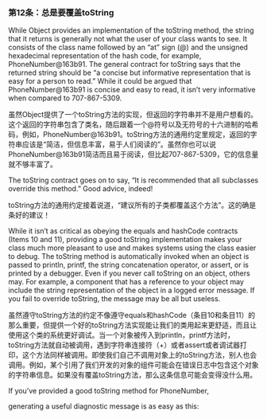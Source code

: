 ### 第12条：总是要覆盖toString

While Object provides an implementation of the toString method, the string that it returns is generally not what the user of your class wants to see. It consists of the class name followed by an “at” sign \(@\) and the unsigned hexadecimal representation of the hash code, for example, PhoneNumber@163b91. The general contract for toString says that the returned string should be “a concise but informative representation that is easy for a person to read.” While it could be argued that PhoneNumber@163b91 is concise and easy to read, it isn’t very informative when compared to 707-867-5309.

虽然Object提供了一个toString方法的实现，但返回的字符串并不是用户想看的。这个返回的字符串包含了类名，随后跟着一个@符号以及无符号的十六进制的哈希码，例如，PhoneNumber@163b91。toString方法的通用约定里规定，返回的字符串应该是“简洁，但信息丰富，易于人们阅读的”。虽然你也可以说PhoneNumber@163b91简洁而且易于阅读，但比起707-867-5309，它的信息量就不够丰富了。

The toString contract goes on to say, “It is recommended that all subclasses override this method.” Good advice, indeed!

toString方法的通用约定接着说道，“建议所有的子类都覆盖这个方法”。这的确是条好的建议！

While it isn’t as critical as obeying the equals and hashCode contracts \(Items 10 and 11\), providing a good toString implementation makes your class much more pleasant to use and makes systems using the class easier to debug. The toString method is automatically invoked when an object is passed to println, printf, the string concatenation operator, or assert, or is printed by a debugger. Even if you never call toString on an object, others may. For example, a component that has a reference to your object may include the string representation of the object in a logged error message. If you fail to override toString, the message may be all but useless.

虽然遵守toString方法的约定不像遵守equals和hashCode（条目10和条目11）的那么重要，但提供一个好的toString方法实现能让我们的类用起来更舒适，而且让使用这个类的系统更好调试。当一个对象被传入到println，printf方法时，toString方法就自动被调用，遇到字符串连接符（+）或者assert或者调试器打印，这个方法同样被调用。即使我们自己不调用对象上的toString方法，别人也会调用。例如，某个引用了我们开发的对象的组件可能会在错误日志中包含这个对象的字符串信息。如果没有覆盖toString方法，那么这条信息可能会变得没什么用。

If you’ve provided a good toString method for PhoneNumber,

generating a useful diagnostic message is as easy as this:

